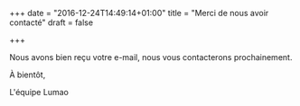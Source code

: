 +++
date = "2016-12-24T14:49:14+01:00"
title = "Merci de nous avoir contacté"
draft = false

+++

Nous avons bien reçu votre e-mail, nous vous contacterons prochainement.

À bientôt,

L'équipe Lumao